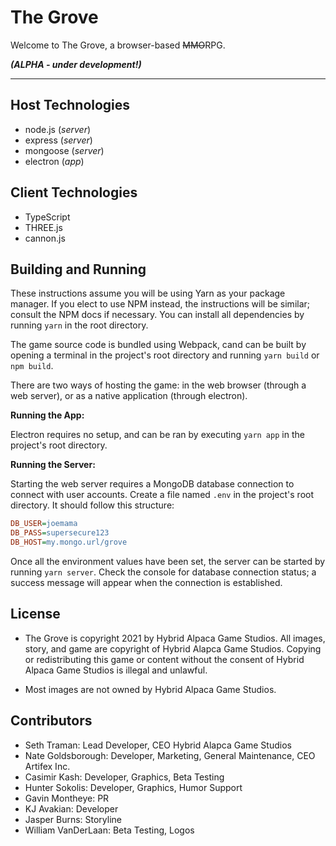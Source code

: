 # The Grove

Welcome to The Grove, a browser-based ~~MMO~~RPG.

***(ALPHA - under development!)***

---

## Host Technologies

- node.js   (*server*)
- express   (*server*)
- mongoose  (*server*)
- electron  (*app*)

## Client Technologies

- TypeScript
- THREE.js
- cannon.js

## Building and Running

These instructions assume you will be using Yarn as your package manager.  If you elect to use NPM instead, the instructions will be similar; consult the NPM docs if necessary.  You can install all dependencies by running `yarn` in the root directory.

The game source code is bundled using Webpack, cand can be built by opening a terminal in the project's root directory and running `yarn build` or `npm build`.

There are two ways of hosting the game: in the web browser (through a web server), or as a native application (through electron).

**Running the App:**

Electron requires no setup, and can be ran by executing `yarn app` in the project's root directory.

**Running the Server:**

Starting the web server requires a MongoDB database connection to connect with user accounts.  Create a file named `.env` in the project's root directory.  It should follow this structure:

```ini
DB_USER=joemama
DB_PASS=supersecure123
DB_HOST=my.mongo.url/grove
```

Once all the environment values have been set, the server can be started by running `yarn server`.  Check the console for database connection status; a success message will appear when the connection is established.

## License

- The Grove is copyright 2021 by Hybrid Alpaca Game Studios. All images, story, and game are copyright of Hybrid Alapca Game Studios.
Copying or redistributing this game or content without the consent of Hybrid Alpaca Game Studios is illegal and unlawful.

 -  Most images are not owned by Hybrid Alpaca Game Studios.
 
## Contributors

- Seth Traman:              Lead Developer, CEO Hybrid Alapca Game Studios
- Nate Goldsborough:        Developer, Marketing, General Maintenance, CEO Artifex Inc.
- Casimir Kash:             Developer, Graphics, Beta Testing
- Hunter Sokolis:           Developer, Graphics, Humor Support
- Gavin Montheye:           PR
- KJ Avakian:               Developer
- Jasper Burns:             Storyline
- William VanDerLaan:       Beta Testing, Logos

